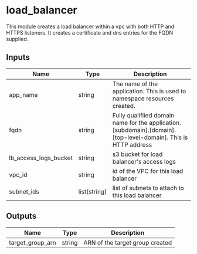 # load_balancer
This module creates a load balancer within a vpc with both HTTP and HTTPS listeners. It creates a certificate and dns entries for the FQDN supplied. 

## Inputs
| Name | Type | Description |
| ---- | ---- | ----------- | 
| app_name | string | The name of the application. This is used to namespace resources created. |
| fqdn | string | Fully qualifiied domain name for the application. [subdomain].[domain].[top-level-domain]. This is HTTP address |
| lb_access_logs_bucket | string | s3 bucket for load balancer's access logs | 
| vpc_id | string | id of the VPC for this load balancer |
| subnet_ids | list(string) | list of subnets to attach to this load balancer |

## Outputs

| Name | Type | Description |
| ---- | ---- | ----------- | 
| target_group_arn | string | ARN of the target group created |
